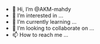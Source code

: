 - 👋 Hi, I’m @AKM-mahdy
- 👀 I’m interested in ...
- 🌱 I’m currently learning ...
- 💞️ I’m looking to collaborate on ...
- 📫 How to reach me ...

<!---
AKM-mahdy/AKM-mahdy is a ✨ special ✨ repository because its `README.md` (this file) appears on your GitHub profile.
You can click the Preview link to take a look at your changes.
--->
